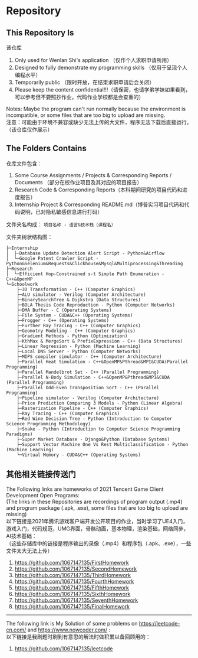 # Repository

## This Repository Is   
该仓库
1. Only used for Wenlan Shi's application （仅作个人求职申请所用）
2. Designed to fully demonstrate my programming skills （仅用于呈现个人编程水平）
3. Temporarily public （限时开放，在结束求职申请后会关闭）
4. Please keep the content confidential!!!（请保密，也请学弟学妹如果看到，可以参考但不要照抄作业，代码作业学校都是会查重的）


Notes: Maybe the program can't run normally because the environment is incompatible, or some files that are too big to upload are missing.  
注意：可能由于环境不兼容或缺少无法上传的大文件，程序无法下载后直接运行。（该仓库仅作展示）


## The Folders Contains
仓库文件包含：
1. Some Course Assignments / Projects & Corresponding Reports / Documents （部分在校作业项目及其对应的项目报告）
2. Research Code & Corresponding Reports（本科期间研究的项目代码和进度报告）
3. Internship Project & Corresponding README.md（博普实习项目代码和代码说明，已对隐私敏感信息进行打码）

文件夹名构成： 
`项目名称 - 语言&技术栈（课程名）`

文件夹树状结构图：
```
├─Internship
│  ├─Database Update Detection Alert Script - Python&Airflow
│  └─Google Patent Crawler Script - Python&Selenium&Requests&Clickhouse&Mysql&Multiprocessing&Threading
├─Research
│  └─Efficient Hop-Constrained s-t Simple Path Enumeration - C++&OpenMP
└─Schoolwork
    ├─3D Transformation - C++ (Computer Graphics)
    ├─ALU simulator - Verilog (Computer Architecture)
    ├─BinarySearchTree & Dijkstra (Data Structures)
    ├─BOLA Thesis Code Reproduction - Python (Computer Networks)
    ├─DMA Buffer - C (Operating Systems)
    ├─File System - CUDA&C++ (Operating Systems)
    ├─Frogger - C++ (Operating Systems)
    ├─Further Ray Tracing - C++ (Computer Graphics)
    ├─Geomotry Modeling - C++ (Computer Graphics)
    ├─Gradient Methods - Python (Optimization)
    ├─KthMax & MergeSort & PrefixExpression - C++ (Data Structures)
    ├─Linear Regression - Python (Machine Learning)
    ├─Local DNS Server - Python (Computer Networks)
    ├─MIPS compiler simulator - C++ (Computer Architecture)
    ├─Parallel Heat Simulation - C++&OpenMP&Pthread&MPI&CUDA(Parallel Programming)
    ├─Parallel Mandelbrot Set - C++ (Parallel Programming)
    ├─Parallel N-Body Simulation - C++&OpenMP&Pthread&MPI&CUDA (Parallel Programming)
    ├─Parallel Odd-Even Transposition Sort - C++ (Parallel Programming)
    ├─Pipeline simulator - Verilog (Computer Architecture)
    ├─Price Prediction Comparing 3 Models - Python (Linear Algebra)
    ├─Rasterization Pipeline - C++ (Computer Graphics)
    ├─Ray Tracing - C++ (Computer Graphics)
    ├─Red Wine Decision Tree - Python (Introduction to Computer Science Programming Methodology)
    ├─Snake - Python (Introduction to Computer Science Programming Paradigms)
    ├─Super Market Database - Django&Python (Database Systems)
    ├─Support Vector Machine One Vs Rest Multiclassification - Python (Machine Learning)
    └─Virtual Memory - CUDA&C++ (Operating Systems)
```

## 其他相关链接传送门
The Following links are homeworks of 2021 Tencent Game Client Development Open Programs:  
(The links in these Repositories are recordings of program output (.mp4) and program package (.apk, .exe), some files that are too big to upload are missing)  
以下链接是2021年腾讯游戏客户端开发公开项目的作业，当时学习了UE4入门，游戏入门，代码规范，UMG界面，骨骼动画，基本物理，渲染基础，网络同步，AI技术基础：  
（这些存储库中的链接是程序输出的录像（.mp4）和程序包（.apk、.exe），一些文件太大无法上传）
1. https://github.com/1067147135/FirstHomework
2. https://github.com/1067147135/SecondHomework
3. https://github.com/1067147135/ThirdHomework
4. https://github.com/1067147135/FourthHomework
5. https://github.com/1067147135/FifthHomework
6. https://github.com/1067147135/SixthHomework
7. https://github.com/1067147135/SeventhHomework
8. https://github.com/1067147135/FinalHomework
   


---
The following link is My Solution of some problems on https://leetcode-cn.com/ and https://www.nowcoder.com/ :   
以下链接是我刷题时刷到有意思的解法时做积累以备回顾用的：
1. https://github.com/1067147135/leetcode
